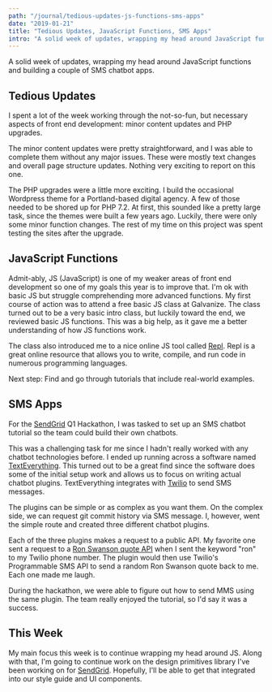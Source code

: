 ```yaml
---
path: "/journal/tedious-updates-js-functions-sms-apps"
date: "2019-01-21"
title: "Tedious Updates, JavaScript Functions, SMS Apps"
intro: "A solid week of updates, wrapping my head around JavaScript functions and building a couple of SMS chatbot apps."
---
```


A solid week of updates, wrapping my head around JavaScript functions and building a couple of SMS chatbot apps.

## Tedious Updates

I spent a lot of the week working through the not-so-fun, but necessary aspects of front end development: minor content updates and PHP upgrades.

The minor content updates were pretty straightforward, and I was able to complete them without any major issues. These were mostly text changes and overall page structure updates. Nothing very exciting to report on this one.

The PHP upgrades were a little more exciting. I build the occasional Wordpress theme for a Portland-based digital agency. A few of those needed to be shored up for PHP 7.2. At first, this sounded like a pretty large task, since the themes were built a few years ago. Luckily, there were only some minor function changes. The rest of my time on this project was spent testing the sites after the upgrade.

## JavaScript Functions

Admit-ably, JS (JavaScript) is one of my weaker areas of front end development so one of my goals this year is to improve that. I'm ok with basic JS but struggle comprehending more advanced functions. My first course of action was to attend a free basic JS class at Galvanize. The class turned out to be a very basic intro class, but luckily toward the end, we reviewed basic JS functions. This was a big help, as it gave me a better understanding of how JS functions work.

The class also introduced me to a nice online JS tool called [Repl](https://repl.it/). Repl is a great online resource that allows you to write, compile, and run code in numerous programming languages.

Next step: Find and go through tutorials that include real-world examples.

## SMS Apps

For the [SendGrid](https://sendgrid.com) Q1 Hackathon, I was tasked to set up an SMS chatbot tutorial so the team could build their own chatbots.

This was a challenging task for me since I hadn't really worked with any chatbot technologies before. I ended up running across a software named [TextEverything](https://github.com/DanielCordell/TextEverything). This turned out to be a great find since the software does some of the initial setup work and allows us to focus on writing actual chatbot plugins. TextEverything integrates with [Twilio](https://www.twilio.com/) to send SMS messages.

The plugins can be simple or as complex as you want them. On the complex side, we can request git commit history via SMS message. I, however, went the simple route and created three different chatbot plugins.

Each of the three plugins makes a request to a public API. My favorite one sent a request to a [Ron Swanson quote API](https://github.com/jamesseanwright/ron-swanson-quotes) when I sent the keyword "ron" to my Twilio phone number. The plugin would then use Twilio's Programmable SMS API to send a random Ron Swanson quote back to me. Each one made me laugh.

During the hackathon, we were able to figure out how to send MMS using the same plugin. The team really enjoyed the tutorial, so I'd say it was a success.

## This Week

My main focus this week is to continue wrapping my head around JS. Along with that, I'm going to continue work on the design primitives library I've been working on for [SendGrid](https://sendgrid.com). Hopefully, I'll be able to get that integrated into our style guide and UI components.